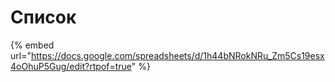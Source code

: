 # Список

{% embed url="https://docs.google.com/spreadsheets/d/1h44bNRokNRu_Zm5Cs19esx4oOhuP5Gug/edit?rtpof=true" %}
